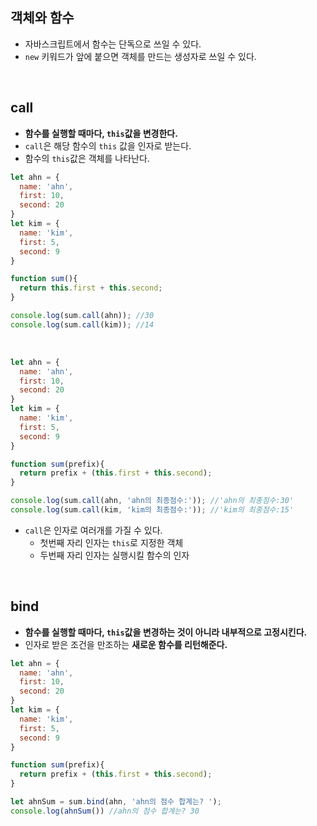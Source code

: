 ## 객체와 함수
- 자바스크립트에서 함수는 단독으로 쓰일 수 있다.
- ```new``` 키워드가 앞에 붙으면 객체를 만드는 생성자로 쓰일 수 있다. 

<br>

## call
- **함수를 실행할 때마다, ```this```값을 변경한다.**
- ```call```은 해당 함수의 ```this``` 값을 인자로 받는다.
- 함수의 ```this```값은 객체를 나타난다. 

```javascript
let ahn = {
  name: 'ahn',
  first: 10,
  second: 20
}
let kim = {
  name: 'kim',
  first: 5,
  second: 9
}

function sum(){
  return this.first + this.second;
}

console.log(sum.call(ahn)); //30
console.log(sum.call(kim)); //14


```
<br>

```javascript
let ahn = {
  name: 'ahn',
  first: 10,
  second: 20
}
let kim = {
  name: 'kim',
  first: 5,
  second: 9
}

function sum(prefix){
  return prefix + (this.first + this.second);
}

console.log(sum.call(ahn, 'ahn의 최종점수:')); //'ahn의 최종점수:30'
console.log(sum.call(kim, 'kim의 최종점수:')); //'kim의 최종점수:15'

```
- ```call```은 인자로 여러개를 가질 수 있다.
   - 첫번째 자리 인자는 ```this```로 지정한 객체
   - 두번째 자리 인자는 실행시킬 함수의 인자

<br>

## bind
- **함수를 실행할 때마다, ```this```값을 변경하는 것이 아니라 내부적으로 고정시킨다.**
- 인자로 받은 조건을 만조하는 **새로운 함수를 리턴해준다.**

```javascript
let ahn = {
  name: 'ahn',
  first: 10,
  second: 20
}
let kim = {
  name: 'kim',
  first: 5,
  second: 9
}

function sum(prefix){
  return prefix + (this.first + this.second);
}

let ahnSum = sum.bind(ahn, 'ahn의 점수 합계는? ');
console.log(ahnSum()) //ahn의 점수 합계는? 30 

```

